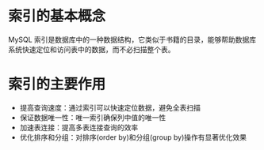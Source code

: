 # 索引的基本概念
MySQL 索引是数据库中的一种数据结构，它类似于书籍的目录，能够帮助数据库系统快速定位和访问表中的数据，而不必扫描整个表。
# 索引的主要作用
* 提高查询速度：通过索引可以快速定位数据，避免全表扫描
* 保证数据唯一性：唯一索引确保列中值的唯一性
* 加速表连接：提高多表连接查询的效率
* 优化排序和分组：对排序(order by)和分组(group by)操作有显著优化效果
